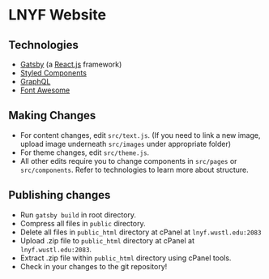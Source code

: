 # LNYF Website

## Technologies

- [Gatsby](https://www.gatsbyjs.com/) (a [React.js](https://reactjs.org/) framework)
- [Styled Components](https://styled-components.com/)
- [GraphQL](https://graphql.org/)
- [Font Awesome](https://fontawesome.com/)

## Making Changes

- For content changes, edit `src/text.js`. (If you need to link a new image, upload image underneath `src/images` under appropriate folder)
- For theme changes, edit `src/theme.js`.
- All other edits require you to change components in `src/pages` or `src/components`. Refer to technologies to learn more about structure.

## Publishing changes

- Run `gatsby build` in root directory.
- Compress all files in `public` directory.
- Delete all files in `public_html` directory at cPanel at `lnyf.wustl.edu:2083`
- Upload .zip file to `public_html` directory at cPanel at `lnyf.wustl.edu:2083`.
- Extract .zip file within `public_html` directory using cPanel tools.
- Check in your changes to the git repository!
